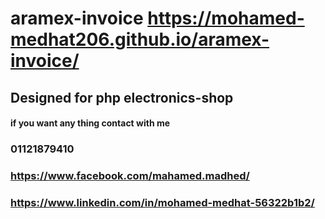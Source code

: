 # aramex-invoice https://mohamed-medhat206.github.io/aramex-invoice/
## Designed for php electronics-shop
#### if you want any thing contact with me 
### 01121879410
### https://www.facebook.com/mahamed.madhed/
### https://www.linkedin.com/in/mohamed-medhat-56322b1b2/
